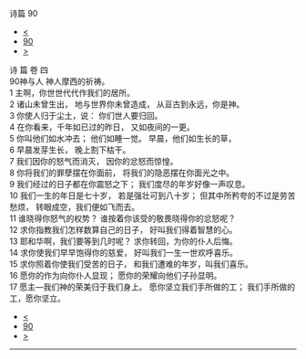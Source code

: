 ﻿





 诗篇 90




* [<](bible/PSA089.md)
* [90](bible/PSA.md)
* [>](bible/PSA091.md)



诗 篇 卷 四  
90神与人 神人摩西的祈祷。  
1 主啊，你世世代代作我们的居所。  
2 诸山未曾生出， 地与世界你未曾造成， 从亘古到永远，你是神。     
3 你使人归于尘土，说： 你们世人要归回。  
4 在你看来，千年如已过的昨日， 又如夜间的一更。     
5 你叫他们如水冲去； 他们如睡一觉。 早晨，他们如生长的草，  
6 早晨发芽生长， 晚上割下枯干。     
7 我们因你的怒气而消灭， 因你的忿怒而惊惶。  
8 你将我们的罪孽摆在你面前， 将我们的隐恶摆在你面光之中。     
9 我们经过的日子都在你震怒之下； 我们度尽的年岁好像一声叹息。  
10 我们一生的年日是七十岁， 若是强壮可到八十岁； 但其中所矜夸的不过是劳苦愁烦， 转眼成空，我们便如飞而去。     
11 谁晓得你怒气的权势？ 谁按着你该受的敬畏晓得你的忿怒呢？  
12 求你指教我们怎样数算自己的日子， 好叫我们得着智慧的心。     
13 耶和华啊，我们要等到几时呢？ 求你转回，为你的仆人后悔。  
14 求你使我们早早饱得你的慈爱， 好叫我们一生一世欢呼喜乐。  
15 求你照着你使我们受苦的日子， 和我们遭难的年岁，叫我们喜乐。  
16 愿你的作为向你仆人显现； 愿你的荣耀向他们子孙显明。  
17 愿主—我们神的荣美归于我们身上。 愿你坚立我们手所做的工； 我们手所做的工，愿你坚立。 
* [<](bible/PSA089.md)
* [90](bible/PSA.md)
* [>](bible/PSA091.md)





---









